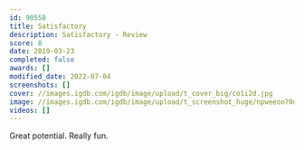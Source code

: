 ```yaml
---
id: 90558
title: Satisfactory
description: Satisfactory - Review
score: 8
date: 2019-03-23
completed: false
awards: []
modified_date: 2022-07-04
screenshots: []
cover: //images.igdb.com/igdb/image/upload/t_cover_big/co1i2d.jpg
image: //images.igdb.com/igdb/image/upload/t_screenshot_huge/npweeoo70ddlquksyt4o.jpg
videos: []
---
```

Great potential. Really fun.
